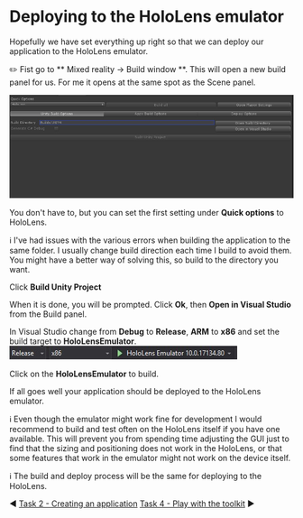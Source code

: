 # Deploying to the HoloLens emulator

Hopefully we have set everything up right so that we can deploy our application to the HoloLens emulator. 

:pencil2: Fist go to ** Mixed reality -> Build window **. This will open a new build panel for us. For me it opens at the same spot as the Scene panel.

![Build panel](Screenshots/build_options.jpg)

You don't have to, but you can set the first setting under **Quick options** to HoloLens. 

:information_source: I've had issues with the various errors when building the application to the same folder. I usually change build direction each time I build to avoid them. You might have a better way of solving this, so build to the directory you want. 

Click **Build Unity Project**

When it is done, you will be prompted. Click **Ok**, then **Open in Visual Studio** from the Build panel. 

In Visual Studio change from **Debug** to **Release**, **ARM** to **x86** and set the build target to **HoloLensEmulator**. 
![Build/Deploy settings](Screenshots/buildanddeploysettings.jpg)

Click on the **HoloLensEmulator** to build. 

If all goes well your application should be deployed to the HoloLens emulator. 

:information_source: Even though the emulator might work fine for development I would recommend to build and test often on the HoloLens itself if you have one available. This will prevent you from spending time adjusting the GUI just to find that the sizing and positioning does not work in the HoloLens, or that some features that work in the emulator might not work on the device itself. 

:information_source: The build and deploy process will be the same for deploying to the HoloLens.

:arrow_backward: [Task 2 - Creating an application](TASK2.md) [Task 4 - Play with the toolkit](TASK4.md) :arrow_forward: